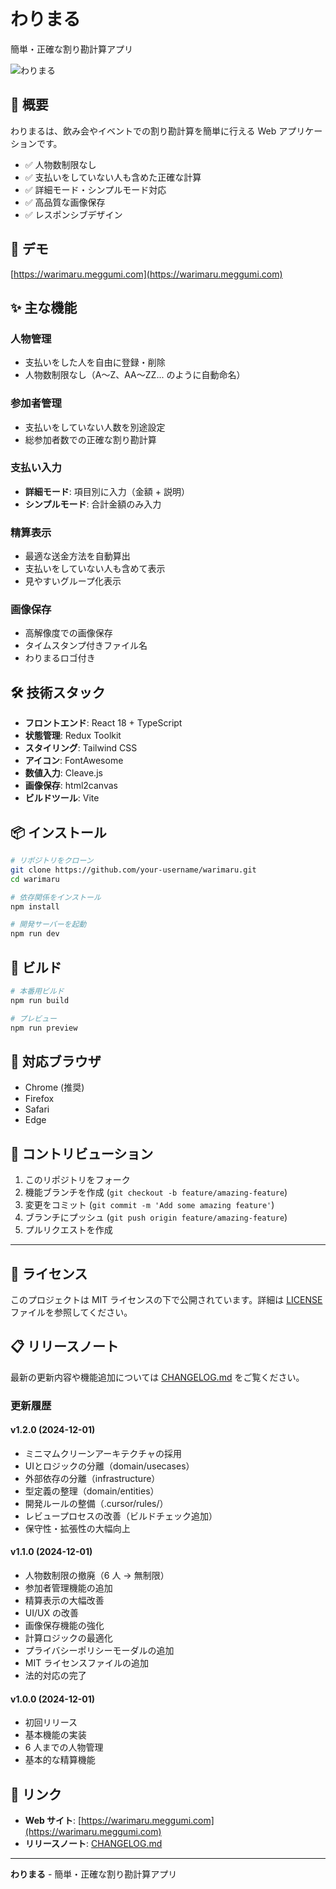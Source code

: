 # わりまる

簡単・正確な割り勘計算アプリ

![わりまる](https://warimaru.meggumi.com/ogp.png)

## 📖 概要

わりまるは、飲み会やイベントでの割り勘計算を簡単に行える Web アプリケーションです。

- ✅ 人物数制限なし
- ✅ 支払いをしていない人も含めた正確な計算
- ✅ 詳細モード・シンプルモード対応
- ✅ 高品質な画像保存
- ✅ レスポンシブデザイン

## 🚀 デモ

[https://warimaru.meggumi.com](https://warimaru.meggumi.com)

## ✨ 主な機能

### 人物管理

- 支払いをした人を自由に登録・削除
- 人物数制限なし（A〜Z、AA〜ZZ... のように自動命名）

### 参加者管理

- 支払いをしていない人数を別途設定
- 総参加者数での正確な割り勘計算

### 支払い入力

- **詳細モード**: 項目別に入力（金額 + 説明）
- **シンプルモード**: 合計金額のみ入力

### 精算表示

- 最適な送金方法を自動算出
- 支払いをしていない人も含めて表示
- 見やすいグループ化表示

### 画像保存

- 高解像度での画像保存
- タイムスタンプ付きファイル名
- わりまるロゴ付き

## 🛠️ 技術スタック

- **フロントエンド**: React 18 + TypeScript
- **状態管理**: Redux Toolkit
- **スタイリング**: Tailwind CSS
- **アイコン**: FontAwesome
- **数値入力**: Cleave.js
- **画像保存**: html2canvas
- **ビルドツール**: Vite

## 📦 インストール

```bash
# リポジトリをクローン
git clone https://github.com/your-username/warimaru.git
cd warimaru

# 依存関係をインストール
npm install

# 開発サーバーを起動
npm run dev
```

## 🚀 ビルド

```bash
# 本番用ビルド
npm run build

# プレビュー
npm run preview
```

## 📱 対応ブラウザ

- Chrome (推奨)
- Firefox
- Safari
- Edge

## 🤝 コントリビューション

1. このリポジトリをフォーク
2. 機能ブランチを作成 (`git checkout -b feature/amazing-feature`)
3. 変更をコミット (`git commit -m 'Add some amazing feature'`)
4. ブランチにプッシュ (`git push origin feature/amazing-feature`)
5. プルリクエストを作成

---

## 📄 ライセンス

このプロジェクトは MIT ライセンスの下で公開されています。詳細は [LICENSE](LICENSE) ファイルを参照してください。

## 📋 リリースノート

最新の更新内容や機能追加については [CHANGELOG.md](CHANGELOG.md) をご覧ください。

### 更新履歴

#### v1.2.0 (2024-12-01)

- ミニマムクリーンアーキテクチャの採用
- UIとロジックの分離（domain/usecases）
- 外部依存の分離（infrastructure）
- 型定義の整理（domain/entities）
- 開発ルールの整備（.cursor/rules/）
- レビュープロセスの改善（ビルドチェック追加）
- 保守性・拡張性の大幅向上

#### v1.1.0 (2024-12-01)

- 人物数制限の撤廃（6 人 → 無制限）
- 参加者管理機能の追加
- 精算表示の大幅改善
- UI/UX の改善
- 画像保存機能の強化
- 計算ロジックの最適化
- プライバシーポリシーモーダルの追加
- MIT ライセンスファイルの追加
- 法的対応の完了

#### v1.0.0 (2024-12-01)

- 初回リリース
- 基本機能の実装
- 6 人までの人物管理
- 基本的な精算機能

## 🔗 リンク

- **Web サイト**: [https://warimaru.meggumi.com](https://warimaru.meggumi.com)
- **リリースノート**: [CHANGELOG.md](CHANGELOG.md)

---

**わりまる** - 簡単・正確な割り勘計算アプリ
